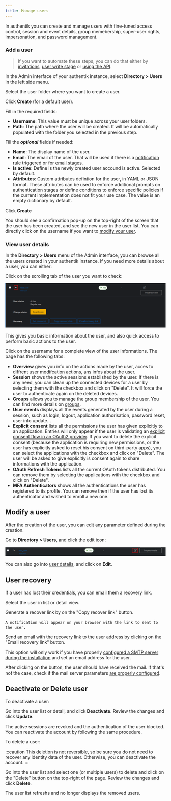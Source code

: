 ```yaml
---
title: Manage users
---
```


In authentik you can create and manage users with fine-tuned access control, session and event details, group memebership, super-user rights, impersonation, and password management.

### Add a user

> If you want to automate these steps, you can do that either by [invitations](./invitation.md), [user write stage](../../flow/stages/user_write.md) or [using the API](/developer-docs/api/browser.mdx).

In the Admin interface of your authentik instance, select **Directory > Users** in the left side menu.

 Select the user folder where you want to create a user.

Click **Create** (for a default user).

Fill in the required fields:

-   **Username**: This value must be unique across your user folders.
-   **Path**: The path where the user will be created. It will be automatically populated with the folder you selected in the previous step.

Fill the **_optional_** fields if needed:

-   **Name**: The display name of the user.
 -   **Email**: The email of the user. That will be used if there is a [notification rule](../../events/notifications.md) triggered or for [email stages](../../flow/stages/email/index.mdx).
-   **Is active**: Define is the newly created user accound is active. Selected by default.
-   **Attributes**: Custom attributes defintion for the user, in YAML or JSON format. These attributes can be used to enforce additional prompts on authentication stages or define conditions to enforce specific policies if the current implementation does not fit your use case. The value is an empty dictionary by default.

Click **Create**

You should see a confirmation pop-up on the top-right of the screen that the user has been created, and see the new user in the user list.
You can directly click on the username if you want to [modify your user](./user_basic_operations.md#modify-a-user).

### View user details

In the **Directory > Users** menu of the Admin interface, you can browse all the users created in your authentik instance. If you need more details about a user, you can either:

Click on the scrolling tab of the user you want to check:

![](./user_quick_overview.png)

This gives you basic information about the user, and also quick access to perform basic actions to the user.

Click on the username for a complete view of the user informations. The page has the following tabs:

   * **Overview** gives you info on the actions made by the user, acces to diffrent user modifcation actions, ans infos about the user.
   * **Session** shows the active sessions established by the user. If there is any need, you can clean up the connected devices for a user by selecting them with the checkbox and click on "Delete". It will force the user to authenticate again on the deleted devices.
   * **Groups** allows you to manage the group membership of the user. You can find more details on [groups](../group.md).
   * **User events** displays all the events generated by the user during a session, such as login, logout, application authorisation, password reset, user info update...
   * **Explicit consent** lists all the permissions the user has given explicitly to an application. Entries will only appear if the user is validating an [explicit consent flow in an OAuth2 provider](../../providers/oauth2/index.md). If you want to delete the explicit consent (because the application is requiring new permissions, or the user has explicitly asked to reset his consent on third-party apps), you can select the applications with the checkbox and click on "Delete". The user will be asked to give explicitly is consent again to share informations with the application.
   * **OAuth Refresh Tokens** lists all the current OAuth tokens distributed. You can remove them by selecting the applications with the checkbox and click on "Delete".
* **MFA Authenticators** shows all the authentications the user has registered to its profile. You can remove then if the user has lost its authenticator and wished to enroll a new one.

## Modify a user

After the creation of the user, you can edit any parameter defined during the creation.

Go to **Directory > Users**, and click the edit icon:

![](./user_quick_edit.png)
    
You can also go into [user details](#user-details), and click on **Edit**.

## User recovery

If a user has lost their credentials, you can email them a recovery link.

Select the user in list or detail view.

Generate a recover link by on the "Copy recover link" button.

    A notification will appear on your browser with the link to sent to the user.

Send an email with the recovery link to the user address by clicking on the "Email recovery link" button.
    
This option will only work if you have properly [configured a SMTP server during the installation](../../installation/docker-compose.md#email-configuration-optional-but-recommended) and set an email address for the user.

After clicking on the button, the user should have received the mail. If that's not the case, check if the mail server parameters [are properly configured](../../troubleshooting/emails.md).

## Deactivate or Delete user

To deactivate a user:

Go into the user list or detail, and click **Deactivate**.
Review the changes and click **Update**.

The active sessions are revoked and the authentication of the user blocked. You can reactivate the account by following the same procedure.

To delete a user:

:::caution
This deletion is not reversible, so be sure you do not need to recover any identity data of the user.
Otherwise, you can deactivate the account.
:::

Go into the user list and select one (or multiple users) to delete and click on the "Delete" button on the top-right of the page.
Review the changes and click **Delete**.

The user list refreshs and no longer displays the removed users.

